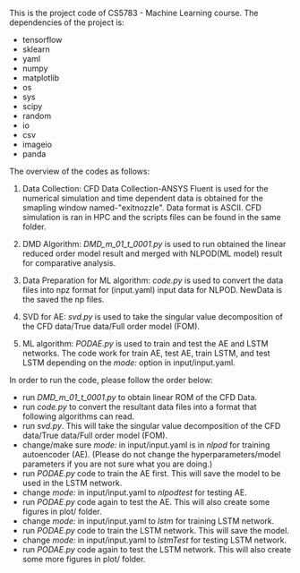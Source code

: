 This is the project code of CS5783 - Machine Learning course. The dependencies of the project is:

* tensorflow
* sklearn
* yaml
* numpy
* matplotlib
* os
* sys
* scipy
* random
* io
* csv
* imageio
* panda

The overview of the codes as follows:

1. Data Collection:
CFD Data Collection-ANSYS Fluent is used for the numerical simulation and time dependent data is obtained for the smapling window named-"exitnozzle". Data format is ASCII. 
CFD simulation is ran in HPC and the scripts files can be found in the same folder. 

2. DMD Algorithm:
_DMD_m_01_t_0001.py_ is used to run obtained the linear reduced order model result and merged with NLPOD(ML model) result for comparative analysis.

3. Data Preparation for ML algorithm:
_code.py_ is used to convert the data files into npz format for (input.yaml) input data for NLPOD. NewData is the saved the np files.

4. SVD for AE:
_svd.py_ is used to take the singular value decomposition of the CFD data/True data/Full order model (FOM).

5. ML algorithm:
_PODAE.py_ is used to train and test the AE and LSTM networks. The code work for train AE, test AE, train LSTM, and test LSTM depending on the _mode:_ option in input/input.yaml.


In order to run the code, please follow the order below:

* run _DMD_m_01_t_0001.py_ to obtain linear ROM of the CFD Data.
* run _code.py_ to convert the resultant data files into a format that following algorithms can read.
* run _svd.py_. This will take the singular value decomposition of the CFD data/True data/Full order model (FOM).
* change/make sure _mode:_ in input/input.yaml is in *nlpod* for training autoencoder (AE). (Please do not change the hyperparameters/model parameters if you are not sure what you are doing.)
* run _PODAE.py_ code to train the AE first. This will save the model to be used in the LSTM network.
* change _mode:_ in input/input.yaml to *nlpodtest* for testing AE.
* run _PODAE.py_ code again to test the AE. This will also create some figures in plot/ folder.
* change _mode:_ in input/input.yaml to *lstm* for training LSTM network.
* run _PODAE.py_ code to train the LSTM network. This will save the model.
* change _mode:_ in input/input.yaml to *lstmTest* for testing LSTM network.
* run _PODAE.py_ code again to test the LSTM network. This will also create some more figures in plot/ folder.
